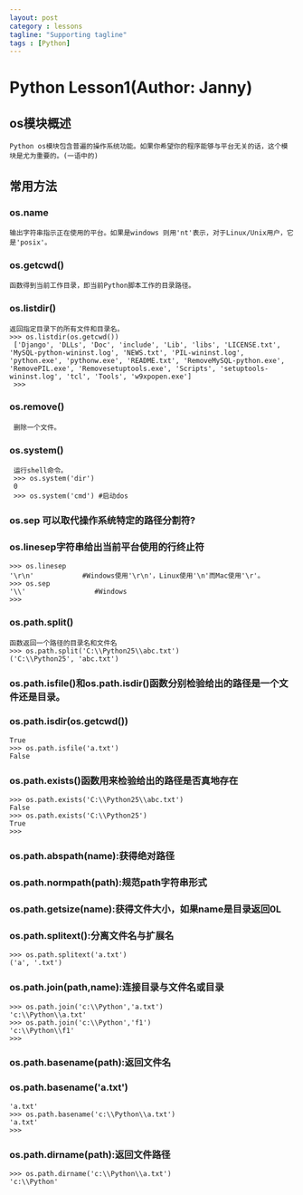 ```yaml
---
layout: post
category : lessons
tagline: "Supporting tagline"
tags : [Python]
---
```


#   Python Lesson1(Author: Janny)     
##       os模块概述    
    Python os模块包含普遍的操作系统功能。如果你希望你的程序能够与平台无关的话，这个模块是尤为重要的。(一语中的)
##       常用方法    
###      os.name    
    输出字符串指示正在使用的平台。如果是windows 则用'nt'表示，对于Linux/Unix用户，它是'posix'。
###      os.getcwd()    
    函数得到当前工作目录，即当前Python脚本工作的目录路径。
###      os.listdir()       
    返回指定目录下的所有文件和目录名。
    >>> os.listdir(os.getcwd())    
     ['Django', 'DLLs', 'Doc', 'include', 'Lib', 'libs', 'LICENSE.txt', 'MySQL-python-wininst.log', 'NEWS.txt', 'PIL-wininst.log', 'python.exe', 'pythonw.exe', 'README.txt', 'RemoveMySQL-python.exe', 'RemovePIL.exe', 'Removesetuptools.exe', 'Scripts', 'setuptools-wininst.log', 'tcl', 'Tools', 'w9xpopen.exe']     
     >>> 
###       os.remove()    
     删除一个文件。     
###       os.system()    
     运行shell命令。     
     >>> os.system('dir')     
     0     
     >>> os.system('cmd') #启动dos     
###       os.sep 可以取代操作系统特定的路径分割符?    
###       os.linesep字符串给出当前平台使用的行终止符        
    >>> os.linesep    
    '\r\n'            #Windows使用'\r\n'，Linux使用'\n'而Mac使用'\r'。    
    >>> os.sep    
    '\\'                 #Windows        
    >>>         
###       os.path.split()    
    函数返回一个路径的目录名和文件名    
    >>> os.path.split('C:\\Python25\\abc.txt')    
    ('C:\\Python25', 'abc.txt')    
###       os.path.isfile()和os.path.isdir()函数分别检验给出的路径是一个文件还是目录。    
###       os.path.isdir(os.getcwd())    
    True    
    >>> os.path.isfile('a.txt')    
    False    
###       os.path.exists()函数用来检验给出的路径是否真地存在    
    >>> os.path.exists('C:\\Python25\\abc.txt')    
    False    
    >>> os.path.exists('C:\\Python25')    
    True    
    >>>     
###       os.path.abspath(name):获得绝对路径    
###       os.path.normpath(path):规范path字符串形式    
###       os.path.getsize(name):获得文件大小，如果name是目录返回0L    
###       os.path.splitext():分离文件名与扩展名    
    >>> os.path.splitext('a.txt')    
    ('a', '.txt')    
###       os.path.join(path,name):连接目录与文件名或目录    
    >>> os.path.join('c:\\Python','a.txt')    
    'c:\\Python\\a.txt'    
    >>> os.path.join('c:\\Python','f1')    
    'c:\\Python\\f1'    
    >>>     
###       os.path.basename(path):返回文件名    
###       os.path.basename('a.txt')    
    'a.txt'    
    >>> os.path.basename('c:\\Python\\a.txt')    
    'a.txt'    
    >>>     
###       os.path.dirname(path):返回文件路径    
    >>> os.path.dirname('c:\\Python\\a.txt')    
    'c:\\Python'    
 
